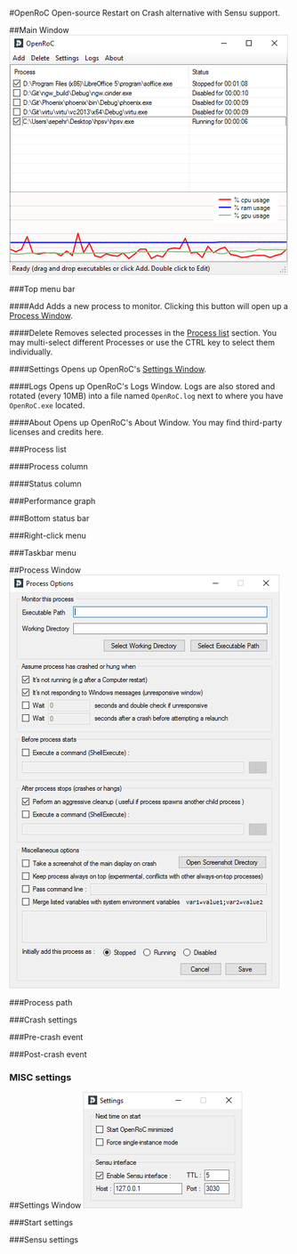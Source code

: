 #OpenRoC
Open-source Restart on Crash alternative with Sensu support.

##Main Window
![Main Window screenshot](OpenRoC/Docs/main.png?raw=true)

###Top menu bar

####Add
Adds a new process to monitor. Clicking this button will open up a [Process Window](#process-window).

####Delete
Removes selected processes in the [Process list](#process-list) section. You may multi-select different Processes or use the CTRL key to select them individually.

####Settings
Opens up OpenRoC's [Settings Window](#settings-window).

####Logs
Opens up OpenRoC's Logs Window. Logs are also stored and rotated (every 10MB) into a file named `OpenRoC.log` next to where you have `OpenRoC.exe` located.

####About
Opens up OpenRoC's About Window. You may find third-party licenses and credits here.

###Process list

####Process column


####Status column


###Performance graph


###Bottom status bar


###Right-click menu


###Taskbar menu


##Process Window
![Process Window screenshot](OpenRoC/Docs/process.png?raw=true)

###Process path


###Crash settings


###Pre-crash event


###Post-crash event


### MISC settings


##Settings Window
![Settings Window screenshot](OpenRoC/Docs/settings.png?raw=true)

###Start settings


###Sensu settings
